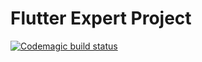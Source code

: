 # Flutter Expert Project

[![Codemagic build status](https://api.codemagic.io/apps/66897e636ce7e6ef9da4d70e/66897e636ce7e6ef9da4d70d/status_badge.svg)](https://codemagic.io/app/66897e636ce7e6ef9da4d70e/66897e636ce7e6ef9da4d70d/latest_build)